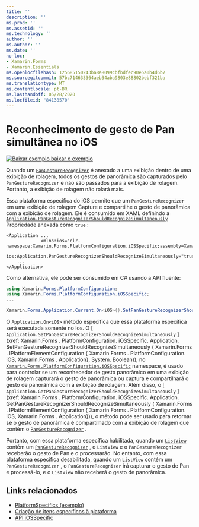 ```yaml
---
title: ''
description: ''
ms.prod: ''
ms.assetid: ''
ms.technology: ''
author: ''
ms.author: ''
ms.date: ''
no-loc:
- Xamarin.Forms
- Xamarin.Essentials
ms.openlocfilehash: 125685150243ba8e8099cbfbdfec90e5a0b4d6b7
ms.sourcegitcommit: 57bc714633364aeb34aba9803e88802bebf321ba
ms.translationtype: MT
ms.contentlocale: pt-BR
ms.lasthandoff: 05/28/2020
ms.locfileid: "84138570"
---
```

# <a name="simultaneous-pan-gesture-recognition-on-ios"></a>Reconhecimento de gesto de Pan simultânea no iOS

[![Baixar exemplo ](~/media/shared/download.png) baixar o exemplo](https://docs.microsoft.com/samples/xamarin/xamarin-forms-samples/userinterface-platformspecifics)

Quando um [`PanGestureRecognizer`](xref:Xamarin.Forms.PanGestureRecognizer) é anexado a uma exibição dentro de uma exibição de rolagem, todos os gestos de panorâmica são capturados pelo `PanGestureRecognizer` e não são passados para a exibição de rolagem. Portanto, a exibição de rolagem não rolará mais.

Essa plataforma específica do iOS permite que um `PanGestureRecognizer` em uma exibição de rolagem Capture e compartilhe o gesto de panorâmica com a exibição de rolagem. Ele é consumido em XAML definindo a [`Application.PanGestureRecognizerShouldRecognizeSimultaneously`](xref:Xamarin.Forms.PlatformConfiguration.iOSSpecific.Application.PanGestureRecognizerShouldRecognizeSimultaneouslyProperty) Propriedade anexada como `true` :

```xaml
<Application ...
             xmlns:ios="clr-namespace:Xamarin.Forms.PlatformConfiguration.iOSSpecific;assembly=Xamarin.Forms.Core"
             ios:Application.PanGestureRecognizerShouldRecognizeSimultaneously="true">
    ...
</Application>
```

Como alternativa, ele pode ser consumido em C# usando a API fluente:

```csharp
using Xamarin.Forms.PlatformConfiguration;
using Xamarin.Forms.PlatformConfiguration.iOSSpecific;
...

Xamarin.Forms.Application.Current.On<iOS>().SetPanGestureRecognizerShouldRecognizeSimultaneously(true);
```

O `Application.On<iOS>` método especifica que essa plataforma específica será executada somente no Ios. O [ `Application.SetPanGestureRecognizerShouldRecognizeSimultaneously` ] (xref: Xamarin.Forms . PlatformConfiguration. iOSSpecific. Application. SetPanGestureRecognizerShouldRecognizeSimultaneously ( Xamarin.Forms . IPlatformElementConfiguration { Xamarin.Forms . PlatformConfiguration. iOS, Xamarin.Forms . Application}, System. Boolean)), no [`Xamarin.Forms.PlatformConfiguration.iOSSpecific`](xref:Xamarin.Forms.PlatformConfiguration.iOSSpecific) namespace, é usado para controlar se um reconhecedor de gesto panorâmico em uma exibição de rolagem capturará o gesto de panorâmica ou captura e compartilhará o gesto de panorâmica com a exibição de rolagem. Além disso, o [ `Application.GetPanGestureRecognizerShouldRecognizeSimultaneously` ] (xref: Xamarin.Forms . PlatformConfiguration. iOSSpecific. Application. GetPanGestureRecognizerShouldRecognizeSimultaneously ( Xamarin.Forms . IPlatformElementConfiguration { Xamarin.Forms . PlatformConfiguration. iOS, Xamarin.Forms . Application})), o método pode ser usado para retornar se o gesto de panorâmica é compartilhado com a exibição de rolagem que contém o [`PanGestureRecognizer`](xref:Xamarin.Forms.PanGestureRecognizer) .

Portanto, com essa plataforma específica habilitada, quando um [`ListView`](xref:Xamarin.Forms.ListView) contém um [`PanGestureRecognizer`](xref:Xamarin.Forms.PanGestureRecognizer) , o `ListView` e o `PanGestureRecognizer` receberão o gesto de Pan e o processarão. No entanto, com essa plataforma específica desabilitada, quando um `ListView` contém um `PanGestureRecognizer` , o `PanGestureRecognizer` irá capturar o gesto de Pan e processá-lo, e o `ListView` não receberá o gesto de panorâmica.

## <a name="related-links"></a>Links relacionados

- [PlatformSpecifics (exemplo)](https://docs.microsoft.com/samples/xamarin/xamarin-forms-samples/userinterface-platformspecifics)
- [Criação de itens específicos à plataforma](~/xamarin-forms/platform/platform-specifics/index.md#creating-platform-specifics)
- [API iOSSpecific](xref:Xamarin.Forms.PlatformConfiguration.iOSSpecific)
